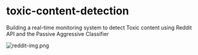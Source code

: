 # toxic-content-detection
Building a real-time monitoring system to detect Toxic content using Reddit API and the Passive Aggressive Classifier

![reddit-img.png](https://i.postimg.cc/6Qy7ztym/reddit-img.png)
